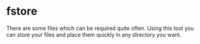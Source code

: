# fstore
There are some files which can be required quite often. Using this tool you can store your files and place them quickly in any directory you want.

